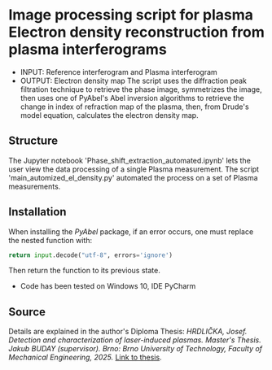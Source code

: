 # Image processing script for plasma Electron density reconstruction from plasma interferograms
- INPUT: Reference interferogram and Plasma interferogram
- OUTPUT: Electron density map
The script uses the diffraction peak filtration technique to retrieve the phase image, symmetrizes the image, then uses one of PyAbel's Abel inversion algorithms to retrieve the change in index of refraction map of the plasma, then, from Drude's model equation, calculates the electron density map.

## Structure
The Jupyter notebook 'Phase_shift_extraction_automated.ipynb' lets the user view the data processing of a single Plasma measurement. The script 'main_automized_el_density.py' automated the process on a set of Plasma measurements.

## Installation
When installing the *PyAbel* package, if an error occurs, one must replace the nested function with:
```python
return input.decode("utf-8", errors='ignore')
```

Then return the function to its previous state.
- Code has been tested on Windows 10, IDE PyCharm

## Source
Details are explained in the author's Diploma Thesis: *HRDLIČKA, Josef. Detection and characterization of laser-induced plasmas. Master's Thesis. Jakub BUDAY (supervisor). Brno: Brno University of Technology, Faculty of Mechanical Engineering, 2025.* [Link to thesis](https://www.vut.cz/en/students/final-thesis/detail/166167).
